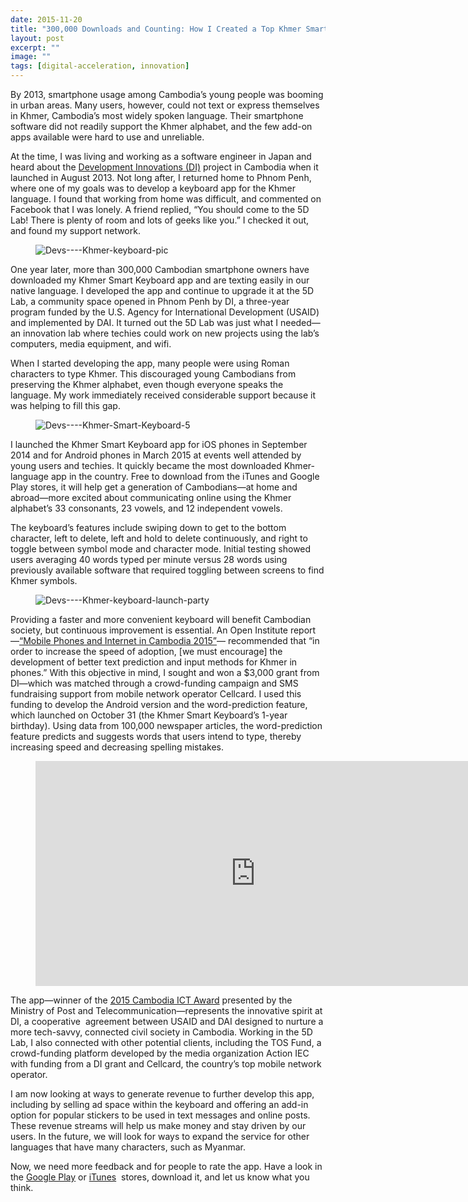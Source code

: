 ```yaml
---
date: 2015-11-20
title: "300,000 Downloads and Counting: How I Created a Top Khmer Smartphone App"
layout: post
excerpt: ""
image: ""
tags: [digital-acceleration, innovation]
---
```

<p>By 2013, smartphone usage among Cambodia’s young people was booming in urban areas. Many users, however, could not text or express themselves in Khmer, Cambodia’s most widely spoken language. Their smartphone software did not readily support the Khmer alphabet, and the few add-on apps available were hard to use and unreliable.</p><p>At the time, I was living and working as a software engineer in Japan and heard about the <a href="http://dai.com/our-work/projects/cambodia%E2%80%94development-innovations">Development Innovations (DI)</a> project in Cambodia when it launched in August 2013. Not long after, I returned home to Phnom Penh, where one of my goals was to develop a keyboard app for the Khmer language. I found that working from home was difficult, and commented on Facebook that I was lonely. A friend replied, “You should come to the 5D Lab! There is plenty of room and lots of geeks like you.” I checked it out, and found my support network.</p><figure class="kg-card kg-image-card"><img src="https://pubs.ghost.io/uploads/Devs----Khmer-keyboard-pic.jpg" class="kg-image" alt="Devs----Khmer-keyboard-pic" loading="lazy"></figure><p>One year later, more than 300,000 Cambodian smartphone owners have downloaded my Khmer Smart Keyboard app and are texting easily in our native language. I developed the app and continue to upgrade it at the 5D Lab, a community space opened in Phnom Penh by DI, a three-year program funded by the U.S. Agency for International Development (USAID) and implemented by DAI. It turned out the 5D Lab was just what I needed—an innovation lab where techies could work on new projects using the lab’s computers, media equipment, and wifi.</p><p>When I started developing the app, many people were using Roman characters to type Khmer. This discouraged young Cambodians from preserving the Khmer alphabet, even though everyone speaks the language. My work immediately received considerable support because it was helping to fill this gap.</p><figure class="kg-card kg-image-card"><img src="https://pubs.ghost.io/uploads/Devs----Khmer-Smart-Keyboard-5.jpg" class="kg-image" alt="Devs----Khmer-Smart-Keyboard-5" loading="lazy" title="Vanna Kruy, left, demonstrating the Khmer Smart Keyboard."></figure><p>I launched the Khmer Smart Keyboard app for iOS phones in September 2014 and for Android phones in March 2015 at events well attended by young users and techies. It quickly became the most downloaded Khmer-language app in the country. Free to download from the iTunes and Google Play stores, it will help get a generation of Cambodians—at home and abroad—more excited about communicating online using the Khmer alphabet’s 33 consonants, 23 vowels, and 12 independent vowels.</p><p>The keyboard’s features include swiping down to get to the bottom character, left to delete, left and hold to delete continuously, and right to toggle between symbol mode and character mode. Initial testing showed users averaging 40 words typed per minute versus 28 words using previously available software that required toggling between screens to find Khmer symbols.</p><figure class="kg-card kg-image-card"><img src="https://pubs.ghost.io/uploads/Devs----Khmer-keyboard-launch-party.jpg" class="kg-image" alt="Devs----Khmer-keyboard-launch-party" loading="lazy" title="At one of the Khmer Smart Keyboard launch parties."></figure><p>Providing a faster and more convenient keyboard will benefit Cambodian society, but continuous improvement is essential. An Open Institute report—<a href="http://www.open.org.kh/research/phones_2015.pdf">“Mobile Phones and Internet in Cambodia 2015”</a>— recommended that “in order to increase the speed of adoption, [we must encourage] the development of better text prediction and input methods for Khmer in phones.” With this objective in mind, I sought and won a $3,000 grant from DI—which was matched through a crowd-funding campaign and SMS fundraising support from mobile network operator Cellcard. I used this funding to develop the Android version and the word-prediction feature, which launched on October 31 (the Khmer Smart Keyboard’s 1-year birthday). Using data from 100,000 newspaper articles, the word-prediction feature predicts and suggests words that users intend to type, thereby increasing speed and decreasing spelling mistakes.</p><figure class="kg-card kg-embed-card"><iframe allowfullscreen="" frameborder="0" width="703" height="360" mozallowfullscreen="" src="https://player.vimeo.com/video/146816758" webkitallowfullscreen=""></iframe></figure><p>The app—winner of the <a href="http://www.cambodiaictaward.com/">2015 Cambodia ICT Award</a> presented by the Ministry of Post and Telecommunication—represents the innovative spirit at DI, a cooperative  agreement between USAID and DAI designed to nurture a more tech-savvy, connected civil society in Cambodia. Working in the 5D Lab, I also connected with other potential clients, including the TOS Fund, a crowd-funding platform developed by the media organization Action IEC with funding from a DI grant and Cellcard, the country’s top mobile network operator.</p><p>I am now looking at ways to generate revenue to further develop this app, including by selling ad space within the keyboard and offering an add-in option for popular stickers to be used in text messages and online posts. These revenue streams will help us make money and stay driven by our users. In the future, we will look for ways to expand the service for other languages that have many characters, such as Myanmar.</p><p>Now, we need more feedback and for people to rate the app. Have a look in the <a href="https://play.google.com/store/apps/details?id=com.aliendev.khmersmartkeyboard&amp;hl=en">Google Play</a> or <a href="https://itunes.apple.com/us/app/khmer-smart-keyboard/id928996387?mt=8">iTunes</a>  stores, download it, and let us know what you think.</p>
  